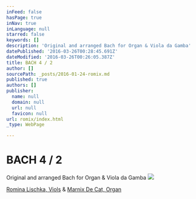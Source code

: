 ```yaml
---
inFeed: false
hasPage: true
inNav: true
inLanguage: null
starred: false
keywords: []
description: 'Original and arranged Bach for Organ & Viola da Gamba'
datePublished: '2016-03-26T00:28:45.691Z'
dateModified: '2016-03-26T00:26:05.387Z'
title: BACH 4 / 2
author: []
sourcePath: _posts/2016-01-24-romix.md
published: true
authors: []
publisher:
  name: null
  domain: null
  url: null
  favicon: null
url: romix/index.html
_type: WebPage

---
```

# BACH 4 / 2

Original and arranged Bach for Organ & Viola da Gamba
![](https://the-grid-user-content.s3-us-west-2.amazonaws.com/78b72188-f165-4ef5-8c7a-095e3d801d17.jpg)

[Romina Lischka, Viols][0] &                            [Marnix De Cat, Organ][1]

[0]: http://www.rominalischka.eu/
[1]: http://www.marnixdecat.be/